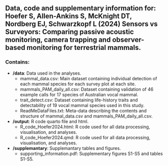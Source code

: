 ## Data, code and supplementary information for: Hoefer S, Allen-Ankins S, McKnight DT, Nordberg EJ, Schwarzkopf L (2024) Sensors vs Surveyors: Comparing passive acoustic monitoring, camera trapping and observer-based monitoring for terrestrial mammals.

### Contains:

- **/data**: Data used in the analyses.
    - mammal_data.csv: Main dataset containing individual detection of each mammal species for each survey plot at each site.
    - mammals_PAM_daily_all.csv: Dataset containing validation of 46 example calls for 17 species of Australian vocal mammal.
    - trait_detect.csv: Dataset containing life-history traits and detectability of 19 vocal mammal species used in this study.
    - ReadMeDataFiles.txt: Meta-data describing the contents and structure of mammal_data.csv and mammals_PAM_daily_all.csv.
- **/output**: R code quarto file and html.
    - R_code_Hoefer2024.html: R code used for all data processing, visualisation, and analyses.
    - R_code_Hoefer2024.qmd: R code used for all data processing, visualisation, and analyses.
 - **/supplemantary**: Supplemantary tables and figures.
    - supporting_information.pdf: Supplementary figures S1-S5 and tables S1-S5.
